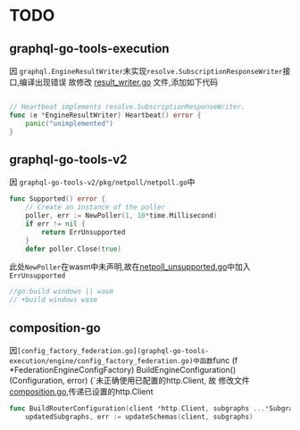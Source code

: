 # TODO

## graphql-go-tools-execution
因 `graphql.EngineResultWriter`未实现`resolve.SubscriptionResponseWriter`接口,编译出现错误
故修改 [result_writer.go](graphql-go-tools-execution/graphql/result_writer.go) 文件,添加如下代码
```go

// Heartbeat implements resolve.SubscriptionResponseWriter.
func (e *EngineResultWriter) Heartbeat() error {
	panic("unimplemented")
}
```

## graphql-go-tools-v2
因 `graphql-go-tools-v2/pkg/netpoll/netpoll.go`中
```go
func Supported() error {
	// Create an instance of the poller
	poller, err := NewPoller(1, 10*time.Millisecond)
	if err != nil {
		return ErrUnsupported
	}
	defer poller.Close(true)
```
此处`NewPoller`在wasm中未声明,故在[netpoll_unsupported.go](graphql-go-tools-v2/pkg/netpoll/netpoll_unsupported.go)中加入`ErrUnsupported`


```go
//go:build windows || wasm
// +build windows wasm
```
## composition-go
因`[config_factory_federation.go](graphql-go-tools-execution/engine/config_factory_federation.go)中函数`func (f *FederationEngineConfigFactory) BuildEngineConfiguration() (Configuration, error) {`未正确使用已配置的http.Client, 故
修改文件[composition.go](composition-go/composition.go),传递已设置的http.Client
```go
func BuildRouterConfiguration(client *http.Client, subgraphs ...*Subgraph) (string, error) {
	updatedSubgraphs, err := updateSchemas(client, subgraphs)
```
